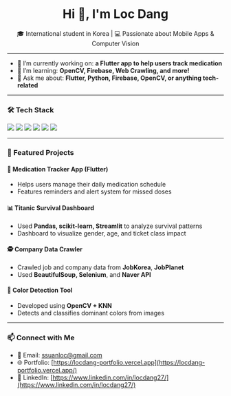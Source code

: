 <h1 align="center">Hi 👋, I'm Loc Dang</h1>
<p align="center">🎓 International student in Korea | 💻 Passionate about Mobile Apps & Computer Vision</p>

---

- 🔭 I’m currently working on: **a Flutter app to help users track medication**
- 🌱 I’m learning: **OpenCV, Firebase, Web Crawling, and more!**
- 💬 Ask me about: **Flutter, Python, Firebase, OpenCV, or anything tech-related**

---

### 🛠️ Tech Stack

<p>
  <img src="https://img.shields.io/badge/Flutter-02569B?style=for-the-badge&logo=flutter&logoColor=white"/>
  <img src="https://img.shields.io/badge/Firebase-FFCA28?style=for-the-badge&logo=firebase&logoColor=black"/>
  <img src="https://img.shields.io/badge/Python-3776AB?style=for-the-badge&logo=python&logoColor=white"/>
  <img src="https://img.shields.io/badge/OpenCV-5C3EE8?style=for-the-badge&logo=opencv&logoColor=white"/>
  <img src="https://img.shields.io/badge/Selenium-43B02A?style=for-the-badge&logo=selenium&logoColor=white"/>
  <img src="https://img.shields.io/badge/BeautifulSoup-ffffff?style=for-the-badge&logo=python&logoColor=black"/>
</p>

---

### 🚀 Featured Projects

#### 💊 Medication Tracker App (Flutter)
- Helps users manage their daily medication schedule
- Features reminders and alert system for missed doses

#### 📊 Titanic Survival Dashboard
- Used **Pandas, scikit-learn, Streamlit** to analyze survival patterns
- Dashboard to visualize gender, age, and ticket class impact

#### 🕵️ Company Data Crawler
- Crawled job and company data from **JobKorea**, **JobPlanet**
- Used **BeautifulSoup, Selenium**, and **Naver API**

#### 🎨 Color Detection Tool
- Developed using **OpenCV + KNN**
- Detects and classifies dominant colors from images

---
<!---
### 📈 GitHub Stats

<p align="center">
  <img src="https://github-readme-stats.vercel.app/api?username=locdang&show_icons=true&theme=radical" />
  <img src="https://github-readme-streak-stats.herokuapp.com/?user=locdang&theme=radical" />
</p>

---
--->



### 📫 Connect with Me

- 📧 Email: [ssuanloc@gmail.com](mailto:ssuanloc@gmail.com)
- 🌐 Portfolio: [https://locdang-portfolio.vercel.app](https://locdang-portfolio.vercel.app/)
- 💼 LinkedIn: [https://www.linkedin.com/in/locdang27/](https://www.linkedin.com/in/locdang27/)
